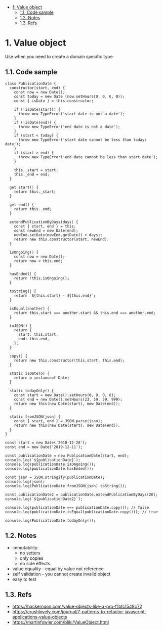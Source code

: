 <!-- TOC -->

- [1. Value object](#1-value-object)
  - [1.1. Code sample](#11-code-sample)
  - [1.2. Notes](#12-notes)
  - [1.3. Refs](#13-refs)

<!-- /TOC -->

# 1. Value object

Use when you need to create a domain specific type

## 1.1. Code sample
```
class PublicationDate {
  constructor(start, end) {
    const now = new Date();
    const today = new Date (now.setHours(0, 0, 0, 0));
    const { isDate } = this.constructor;

    if (!isDate(start)) {
      throw new TypeError('start date is not a date');
    }
    if (!isDate(end)) {
      throw new TypeError('end date is not a date');
    }
    if (start < today) {
      throw new TypeError('start date cannot be less than todays date');
    }
    if (start > end) {
      throw new TypeError('end date cannot be less than start date');
    }

    this._start = start;
    this._end = end;
  }

  get start() {
    return this._start;
  }

  get end() {
    return this._end;
  }

  extendPublicationByDays(days) {
    const { start, end } = this;
    const newEnd = new Date(end);
    newEnd.setDate(newEnd.getDate() + days);
    return new this.constructor(start, newEnd);
  }

  isOngoing() {
    const now = new Date();
    return now < this.end;
  }

  hasEnded() {
    return !this.isOngoing();
  }

  toString() {
    return `${this.start} - ${this.end}`;
  }

  isEqual(another) {
    return this.start === another.start && this.end === another.end;
  }

  toJSON() {
    return {
      start: this.start,
      end: this.end,
    };
  }

  copy() {
    return new this.constructor(this.start, this.end);
  }

  static isDate(o) {
    return o instanceof Date;
  }

  static todayOnly() {
    const start = new Date().setHours(0, 0, 0, 0);
    const end = new Date().setHours(23, 59, 59, 999);
    return new this(new Date(start), new Date(end));
  }

  static fromJSON(json) {
    const { start, end } = JSON.parse(json);
    return new this(new Date(start), new Date(end));
  }
}

const start = new Date('2018-12-28');
const end = new Date('2019-12-11');

const publicationDate = new PublicationDate(start, end);
console.log(`${publicationDate}`);
console.log(publicationDate.isOngoing());
console.log(publicationDate.hasEnded());

const json = JSON.stringify(publicationDate);
console.log(json);
console.log(PublicationDate.fromJSON(json).toString());

const publicationDate2 = publicationDate.extendPublicationByDays(20);
console.log(`${publicationDate2}`);

console.log(publicationDate === publicationDate.copy()); // false
console.log(publicationDate.isEqual(publicationDate.copy())); // true

console.log(PublicationDate.todayOnly());

```

## 1.2. Notes
- immutability:
  - no setters
  - only copies
  - no side effects
- value equality - equal by value not reference
- self validation - you cannot create invalid object
- easy to test

## 1.3. Refs
- https://hackernoon.com/value-objects-like-a-pro-f1bfc1548c72
- https://crushlovely.com/journal/7-patterns-to-refactor-javascript-applications-value-objects
- https://martinfowler.com/bliki/ValueObject.html
